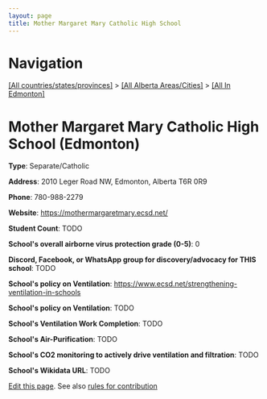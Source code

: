 ```yaml
---
layout: page
title: Mother Margaret Mary Catholic High School
---
```

# Navigation

[[All countries/states/provinces]](../../..) > [[All Alberta Areas/Cities]](../..) > [[All In Edmonton]](..)

# Mother Margaret Mary Catholic High School (Edmonton)

**Type**: Separate/Catholic

**Address**: 2010 Leger Road NW, Edmonton, Alberta T6R 0R9

**Phone**: 780-988-2279

**Website**: <https://mothermargaretmary.ecsd.net/>

**Student Count**: TODO

**School's overall airborne virus protection grade (0-5)**: 0

**Discord, Facebook, or WhatsApp group for discovery/advocacy for THIS school**: TODO

**School's policy on Ventilation**: <https://www.ecsd.net/strengthening-ventilation-in-schools>

**School's policy on Ventilation**: TODO

**School's Ventilation Work Completion**: TODO

**School's Air-Purification**: TODO

**School's CO2 monitoring to actively drive ventilation and filtration**: TODO

**School's Wikidata URL**: TODO


[Edit this page](https://github.com/ventilate-schools/AB/edit/main/./Edmonton/Mother_Margaret_Mary_Catholic_High_School.md). See also [rules for contribution](../../../contribution-rules/)